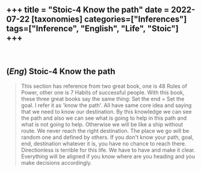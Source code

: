 +++
title = "Stoic-4 Know the path"
date = 2022-07-22
[taxonomies]
categories=["Inferences"]
tags=["Inference", "English", "Life", "Stoic"]
+++
---
<br>

## (*Eng*) Stoic-4 Know the path
> This section has reference from two great book, one is 48 Rules of Power, other one is 7 Habits of successful people. With this book, these three great books say the same thing: Set the end = Set the goal. I refer it as 'know the path'. All have same core idea and saying that we need to know our destination. By this knowledge we can see the path and also we can see what is going to help in this path and what is not going to help. Otherwise we will be like a ship without route. We never reach the right destination. The place we go will be random one and defined by others. If you don't know your path, goal, end, destination whatever it is, you have no chance to reach there. Directionless is terrible for this life. We have to have and make it clear. Everything will be aligned if you know where are you heading and you make decisions accordingly.